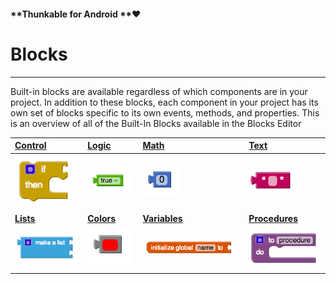 #### **Thunkable for Android **❤

# Blocks

---

Built-in blocks are available regardless of which components are in your project. In addition to these blocks, each component in your project has its own set of blocks specific to its own events, methods, and properties. This is an overview of all of the Built-In Blocks available in the Blocks Editor

| [Control](/block-it/control.md) | [Logic](/block-it/logic.md) | [Math](/block-it/math.md) | [Text](/block-it/text.md) |
| :--- | :--- | :--- | :--- |
| ![](/assets/control-blocks-1.png) | ![](/assets/logic-blocks-1.png) | ![](/assets/math-block-1.png) | ![](/assets/text-block-1.png) |
| [**Lists**](/block-it/lists.md) | [**Colors**](/block-it/colors.md) | [**Variables**](/block-it/variables.md) | [**Procedures**](/block-it/procedures.md) |
| ![](/assets/list-block-4.png) | ![](/assets/color-block-1.png) | ![](/assets/variable-block-1.png) | ![](/assets/function-block-4.png) |



